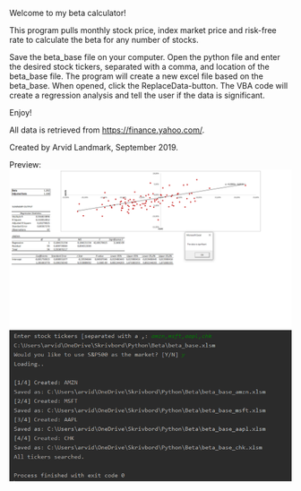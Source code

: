 Welcome to my beta calculator!

This program pulls monthly stock price, index market price and risk-free rate to calculate the beta for any number of stocks.

Save the beta_base file on your computer. 
Open the python file and enter the desired stock tickers, separated with a comma, and location of the beta_base file.
The program will create a new excel file based on the beta_base. 
When opened, click the ReplaceData-button.
The VBA code will create a regression analysis and tell the user if the data is significant. 

Enjoy!

All data is retrieved from https://finance.yahoo.com/.

Created by Arvid Landmark, September 2019.

Preview:
![image](beta_calc.png)
![image](beta_calc_py.png)

